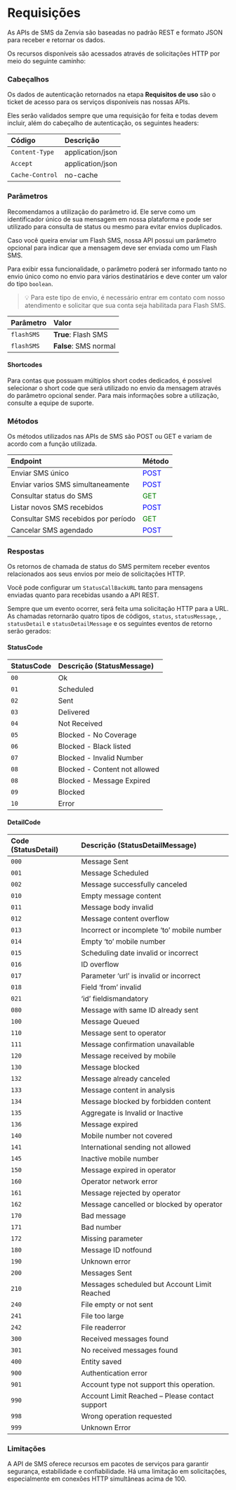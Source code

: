 ﻿# Requisições
As APIs de SMS da Zenvia são baseadas no padrão REST e formato JSON para receber e retornar os dados.

Os recursos disponíveis são acessados através de solicitações HTTP por meio do seguinte caminho:

### Cabeçalhos

Os dados de autenticação retornados na etapa **Requisitos de uso** são o ticket de acesso para os serviços disponíveis nas nossas APIs.

Eles serão validados sempre que uma requisição for feita e todas devem incluir, além do cabeçalho de autenticação, os seguintes headers:

| Código| Descrição
| :--- | :--- |
| `Content-Type`|application/json
| `Accept`|application/json
| `Cache-Control`|no-cache

### Parâmetros

Recomendamos a utilização do parâmetro id. Ele serve como um identificador único de sua mensagem em nossa plataforma e pode ser utilizado para consulta de status ou mesmo para evitar envios duplicados.

Caso você queira enviar um Flash SMS, nossa API possui um parâmetro opcional para indicar que a mensagem deve ser enviada como um Flash SMS.

Para exibir essa funcionalidade, o parâmetro poderá ser informado tanto no envio único como no envio para vários destinatários e deve conter um valor do tipo `boolean`.

> :bulb: Para este tipo de envio, é necessário entrar em contato com nosso atendimento e solicitar que sua conta seja habilitada para Flash SMS.

| Parâmetro| Valor
| :--- | :--- |
| `flashSMS`|**True**: Flash SMS
| `flashSMS`|**False**: SMS normal

#### Shortcodes

Para contas que possuam múltiplos short codes dedicados, é possível selecionar o short code que será utilizado no envio da mensagem através do parâmetro opcional sender. Para mais informações sobre a utilização, consulte a equipe de suporte.

### Métodos

Os métodos utilizados nas APIs de SMS são POST ou GET e variam de acordo com a função utilizada.

| Endpoint| Método
| :--- | :--- |
| Enviar SMS único | <font color="blue">POST
| Enviar varios SMS simultaneamente| <font color="blue">POST
| Consultar status do SMS| <font color="green">GET
| Listar novos SMS recebidos| <font color="blue">POST
| Consultar SMS recebidos por período| <font color="green">GET
| Cancelar SMS agendado| <font color="blue">POST

### Respostas

Os retornos de chamada de status do SMS permitem receber eventos relacionados aos seus envios por meio de solicitações HTTP.

Você pode configurar um `StatusCallBackURL` tanto para mensagens enviadas quanto para recebidas usando a API REST.

Sempre que um evento ocorrer, será feita uma solicitação HTTP para a URL. As chamadas retornarão quatro tipos de códigos, `status`, `statusMessage`, , `statusDetail` e `statusDetailMessage` e os seguintes eventos de retorno serão gerados:

#### StatusCode

| StatusCode| Descrição (StatusMessage)
| :--- | :--- |
| `00`|Ok
| `01`|Scheduled
| `02`|Sent
| `03`|Delivered
| `04`|Not Received
| `05`|Blocked - No Coverage
| `06`|Blocked - Black listed
| `07`|Blocked - Invalid Number
| `08`|Blocked - Content not allowed
| `08`|Blocked - Message Expired
| `09`|Blocked
| `10`|Error

#### DetailCode

| Code (StatusDetail)| Descrição (StatusDetailMessage)
| :--- | :--- |
| `000`|Message Sent
| `001`|Message Scheduled
| `002`|Message successfully canceled
| `010`|Empty message content
| `011`|Message body invalid
| `012`|Message content overflow
| `013`|Incorrect or incomplete ‘to’ mobile number
| `014`|Empty ‘to’ mobile number
| `015`|Scheduling date invalid or incorrect
| `016`|ID overflow
| `017`|Parameter ‘url’ is invalid or incorrect
| `018`|Field ‘from’ invalid
| `021`|‘id’ fieldismandatory
| `080`|Message with same ID already sent
| `100`|Message Queued
| `110`|Message sent to operator
| `111`|Message confirmation unavailable
| `120`|Message received by mobile
| `130`|Message blocked
| `132`|Message already canceled
| `133`|Message content in analysis
| `134`|Message blocked by forbidden content
| `135`|Aggregate is Invalid or Inactive
| `136`|Message expired
| `140`|Mobile number not covered
| `141`|International sending not allowed
| `145`|Inactive mobile number
| `150`|Message expired in operator
| `160`|Operator network error
| `161`|Message rejected by operator
| `162`|Message cancelled or blocked by operator
| `170`|Bad message
| `171`|Bad number
| `172`|Missing parameter
| `180`|Message ID notfound
| `190`|Unknown error
| `200`|Messages Sent
| `210`|Messages scheduled but Account Limit Reached
| `240`|File empty or not sent
| `241`|File too large
| `242`|File readerror
| `300`|Received messages found
| `301`|No received messages found
| `400`|Entity saved
| `900`|Authentication error
| `901`|Account type not support this operation.
| `990`|Account Limit Reached – Please contact support
| `998`|Wrong operation requested
| `999`|Unknown Error

### Limitações 

A API de SMS oferece recursos em pacotes de serviços para garantir segurança, estabilidade e confiabilidade. Há uma limitação em solicitações, especialmente em conexões HTTP simultâneas acima de 100.
